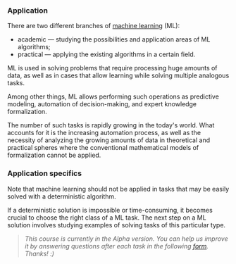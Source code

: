 ### Application
There are two different branches of [machine learning](http://www.machinelearning.ru/wiki/index.php?title=%D0%9C%D0%B0%D1%88%D0%B8%D0%BD%D0%BD%D0%BE%D0%B5_%D0%BE%D0%B1%D1%83%D1%87%D0%B5%D0%BD%D0%B8%D0%B5http://www.machinelearning.ru/wiki/index.php?title=%D0%9C%D0%B0%D1%88%D0%B8%D0%BD%D0%BD%D0%BE%D0%B5_%D0%BE%D0%B1%D1%83%D1%87%D0%B5%D0%BD%D0%B8%D0%B5) (ML):
- academic — studying the possibilities and application areas of ML algorithms;
- practical — applying the existing algorithms in a certain field.

ML is used in solving problems that require processing huge amounts of data, as well as in cases that allow learning while solving multiple analogous tasks.

Among other things, ML allows performing such operations as predictive modeling, automation of decision-making, and expert knowledge formalization.

The number of such tasks is rapidly growing in the today's world. What accounts for it is the increasing automation process, as well as the necessity of analyzing the growing amounts of data in theoretical and practical spheres where the conventional mathematical models of formalization cannot be applied.


### Application specifics
Note that machine learning should not be applied in tasks that may be easily solved with a deterministic algorithm.

If a deterministic solution is impossible or time-consuming, it becomes crucial to choose the right class of a ML task. The next step on a ML solution involves studying examples of solving tasks of this particular type.
> <i>This course is currently in the Alpha version. You can help us improve it by answering questions after each task in the following 
> <a href="https://docs.google.com/forms/d/e/1FAIpQLSetRXApA3fyEOLne7Ag5lkYrP7nuXfVP_M8bUNJGcDEQjP9kg/viewform?usp=sf_link">form</a>.
> Thanks! :) </i>